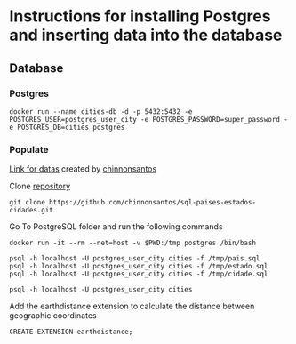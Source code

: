 # Instructions for installing Postgres and inserting data into the database

## Database

### Postgres

```
docker run --name cities-db -d -p 5432:5432 -e POSTGRES_USER=postgres_user_city -e POSTGRES_PASSWORD=super_password -e POSTGRES_DB=cities postgres
```

### Populate

[Link for datas](https://github.com/chinnonsantos/sql-paises-estados-cidades/tree/master/PostgreSQL) created by [chinnonsantos](https://github.com/chinnonsantos)

Clone [repository](https://github.com/chinnonsantos/sql-paises-estados-cidades.git)

```
git clone https://github.com/chinnonsantos/sql-paises-estados-cidades.git
```

Go To PostgreSQL folder and run the following commands

```
docker run -it --rm --net=host -v $PWD:/tmp postgres /bin/bash

psql -h localhost -U postgres_user_city cities -f /tmp/pais.sql
psql -h localhost -U postgres_user_city cities -f /tmp/estado.sql
psql -h localhost -U postgres_user_city cities -f /tmp/cidade.sql

psql -h localhost -U postgres_user_city cities
```

Add the earthdistance extension to calculate the distance between geographic coordinates
```
CREATE EXTENSION earthdistance;
```

